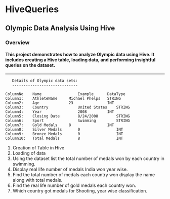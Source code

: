 # HiveQueries
## Olympic Data Analysis Using Hive
### Overview
#### This project demonstrates how to analyze Olympic data using Hive. It includes creating a Hive table, loading data, and performing insightful queries on the dataset.
--------------------------------

       Details of Olympic data sets:
       -----------------------------

    ColumnNo	Name	            Example	     DataType
    Column1:	AthleteName	    Michael Phelps   STRING
    Column2: 	Age	            23	             INT
    Column3:	Country             United States    STRING
    Column4:	Year	            2008	     INT
    Column5:	Closing Date	    8/24/2008        STRING
    Column6:	Sport	            Swimming	     STRING
    Column7:	Gold Medals	    8	             INT
    Column8:	Silver Medals	    0	             INT
    Column9:	Bronze Medals	    0	             INT
    Column10:	Total Medals	    8	             INT

1) Creation of Table in Hive  
2) Loading of data
3) Using the dataset list the total number of medals won by each country in swimming.
4) Display real life number of medals India won year wise.
5) Find the total number of medals each country won display the name along with total medals.
6) Find the real life number of gold medals each country won.
7) Which country got medals for Shooting, year wise classification.
